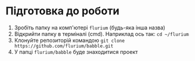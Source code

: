 # Підготовка до роботи

1. Зробіть папку на комп'ютері `flurium` (будь-яка інша назва)
2. Відкрийти папку в терміналі (cmd). Наприклад ось так: `cd ~/flurium`
3. Клонуйте репозиторій командою `git clone https://github.com/flurium/babble.git`
4. У папці `flurium/babble` буде знаходитися проект